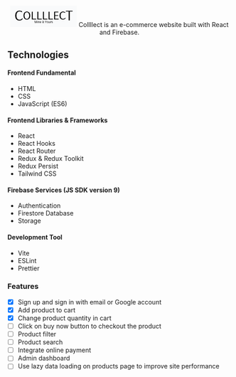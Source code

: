 <p align="center">
  <img src="https://github.com/williamafil/collllection-shop/blob/main/src/images/logo.png?raw=true" width="150">
  Collllect is an e-commerce website built with React and Firebase.
</p>

## Technologies

#### Frontend Fundamental

- HTML
- CSS
- JavaScript (ES6)

#### Frontend Libraries & Frameworks

- React
- React Hooks
- React Router
- Redux & Redux Toolkit
- Redux Persist
- Tailwind CSS

#### Firebase Services (JS SDK version 9)

- Authentication
- Firestore Database
- Storage

#### Development Tool

- Vite
- ESLint
- Prettier

### Features

- [x] Sign up and sign in with email or Google account
- [x] Add product to cart
- [x] Change product quantity in cart
- [ ] Click on buy now button to checkout the product
- [ ] Product filter
- [ ] Product search
- [ ] Integrate online payment
- [ ] Admin dashboard
- [ ] Use lazy data loading on products page to improve site performance
